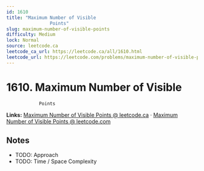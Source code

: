 ```yaml
--- 
id: 1610
title: "Maximum Number of Visible
                Points"
slug: maximum-number-of-visible-points
difficulty: Medium
lock: Normal
source: leetcode.ca
leetcode_ca_url: https://leetcode.ca/all/1610.html
leetcode_url: https://leetcode.com/problems/maximum-number-of-visible-points/
---
```


# 1610. Maximum Number of Visible
                Points

**Links:** [Maximum Number of Visible
                Points @ leetcode.ca](https://leetcode.ca/all/1610.html) · [Maximum Number of Visible
                Points @ leetcode.com](https://leetcode.com/problems/maximum-number-of-visible-points/)

## Notes
- TODO: Approach
- TODO: Time / Space Complexity
